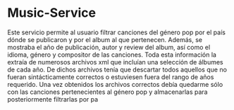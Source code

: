 # Music-Service

Este servicio permite al usuario filtrar canciones del género pop por el país dónde se publicaron y por el album al que pertenecen. Además, se mostraba el año de publicación, autor y review del album, así como el idioma, género y compositor de las canciones. Toda esta información la extraía de numerosos archivos xml que incluían una selección de álbumes de cada año. De dichos archivos tenía que descartar todos aquellos que no fueran sintácticamente correctos o estuviesen fuera del rango de años requerido. Una vez obtenidos los archivos correctos debía quedarme sólo con las canciones pertenecientes al género pop y almacenarlas para posteriormente filtrarlas por pa
